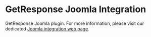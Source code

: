 # GetResponse Joomla Integration
GetResponse Joomla plugin. For more information, please visit our dedicated [Joomla integration web page](http://connect.getresponse.com/integration/joomla-integration).
